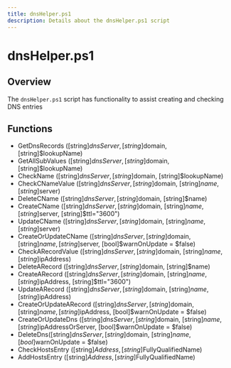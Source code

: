 ```yaml
---
title: dnsHelper.ps1
description: Details about the dnsHelper.ps1 script
---
```


# dnsHelper.ps1

## Overview

The `dnsHelper.ps1` script has functionality to assist creating and checking DNS entries

## Functions

* GetDnsRecords ([string]$dnsServer, [string]$domain, [string]$lookupName)
* GetAllSubValues ([string]$dnsServer, [string]$domain, [string]$lookupName)
* CheckName ([string]$dnsServer, [string]$domain, [string]$lookupName)
* CheckCNameValue ([string]$dnsServer, [string]$domain, [string]$name, [string]$server)
* DeleteCName ([string]$dnsServer, [string]$domain, [string]$name)
* CreateCName ([string]$dnsServer, [string]$domain, [string]$name, [string]$server, [string]$ttl="3600")
* UpdateCName ([string]$dnsServer, [string]$domain, [string]$name, [string]$server)
* CreateOrUpdateCName ([string]$dnsServer, [string]$domain, [string]$name, [string]$server, [bool]$warnOnUpdate = $false)
* CheckARecordValue ([string]$dnsServer, [string]$domain, [string]$name, [string]$ipAddress)
* DeleteARecord ([string]$dnsServer, [string]$domain, [string]$name)
* CreateARecord ([string]$dnsServer, [string]$domain, [string]$name, [string]$ipAddress, [string]$ttl="3600")
* UpdateARecord ([string]$dnsServer, [string]$domain, [string]$name, [string]$ipAddress)
* CreateOrUpdateARecord ([string]$dnsServer, [string]$domain, [string]$name, [string]$ipAddress, [bool]$warnOnUpdate = $false)
* CreateOrUpdateDns ([string]$dnsServer, [string]$domain, [string]$name, [string]$ipAddressOrServer, [bool]$warnOnUpdate = $false)
* DeleteDns([string]$dnsServer, [string]$domain, [string]$name, [bool]$warnOnUpdate = $false)
* CheckHostsEntry ([string]$Address, [string]$FullyQualifiedName)
* AddHostsEntry ([string]$Address, [string]$FullyQualifiedName)
